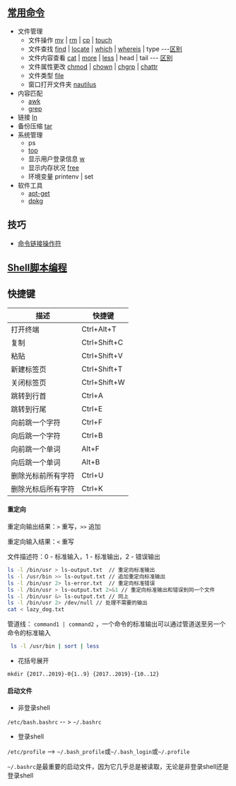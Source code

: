 
## [常用命令](http://www.runoob.com/linux/linux-command-manual.html)
- 文件管理
    - 文件操作 [mv](http://www.runoob.com/linux/linux-comm-mv.html) | [rm](http://www.runoob.com/linux/linux-comm-rm.html) | [cp](http://www.runoob.com/linux/linux-comm-cp.html) | [touch](http://www.runoob.com/linux/linux-comm-touch.html)
    - 文件查找 [find](http://www.runoob.com/linux/linux-comm-find.html) | [locate](http://www.runoob.com/linux/linux-comm-locate.html) | [which](http://www.runoob.com/linux/linux-comm-which.html) | [whereis](http://www.runoob.com/linux/linux-comm-whereis.html) | type ---[区别](http://www.ruanyifeng.com/blog/2009/10/5_ways_to_search_for_files_using_the_terminal.html)
    - 文件内容查看 [cat](http://www.runoob.com/linux/linux-comm-cat.html) | [more](http://www.runoob.com/linux/linux-comm-more.html) | [less](http://www.runoob.com/linux/linux-comm-less.html) | head | tail --- [区别](https://my.oschina.net/junn/blog/304868)
    - 文件属性更改 [chmod](http://www.runoob.com/linux/linux-comm-chmod.html) | [chown](http://www.runoob.com/linux/linux-comm-chown.html) | [chgrp](http://www.runoob.com/linux/linux-comm-chgrp.html) | [chattr](http://www.runoob.com/linux/linux-comm-chattr.html)
    - 文件类型 [file](http://www.runoob.com/linux/linux-comm-file.html)
    - 窗口打开文件夹 [nautilus](http://www.jianshu.com/p/3d1e527419cd)
- 内容匹配
  - [awk](http://www.runoob.com/linux/linux-comm-awk.html)
  - [grep](http://www.runoob.com/linux/linux-comm-grep.html)
- 链接 [ln](http://www.runoob.com/linux/linux-comm-ln.html)
- 备份压缩 [tar](http://www.runoob.com/linux/linux-comm-tar.html)
- 系统管理
  - ps
  - [top](http://www.runoob.com/linux/linux-comm-top.html)
  - 显示用户登录信息 [w](http://www.runoob.com/linux/linux-comm-w.html)
  - 显示内存状况 [free](http://www.runoob.com/linux/linux-comm-free.html)
  - 环境变量 printenv | set
- 软件工具
    - [apt-get](http://man.linuxde.net/apt-get)
    - [dpkg](http://man.linuxde.net/dpkg)

## 技巧
- [命令链接操作符](https://linux.cn/article-2469-1.html)

## [Shell脚本编程](http://www.runoob.com/linux/linux-shell.html)

## 快捷键
| 描述        | 快捷键          |
| --------- | ------------ |
| 打开终端      | Ctrl+Alt+T   |
| 复制        | Ctrl+Shift+C |
| 粘贴        | Ctrl+Shift+V |
| 新建标签页     | Ctrl+Shift+T |
| 关闭标签页     | Ctrl+Shift+W |
| 跳转到行首     | Ctrl+A       |
| 跳转到行尾     | Ctrl+E       |
| 向前跳一个字符   | Ctrl+F       |
| 向后跳一个字符   | Ctrl+B       |
| 向前跳一个单词   | Alt+F        |
| 向后跳一个单词   | Alt+B        |
| 删除光标前所有字符 | Ctrl+U       |
| 删除光标后所有字符 | Ctrl+K       |



#### 重定向

重定向输出结果：`>` 重写，`>>` 追加

重定向输入结果：`<` 重写

文件描述符：0 - 标准输入，1 - 标准输出，2 - 错误输出

```bash
ls -l /bin/usr > ls-output.txt  // 重定向标准输出
ls -l /usr/bin >> ls-output.txt // 追加重定向标准输出
ls -l /bin/usr 2> ls-error.txt	// 重定向标准错误
ls -l /bin/usr > ls-output.txt 2>&1 // 重定向标准输出和错误到同一个文件
ls -l /bin/usr &> ls-output.txt // 同上
ls -l /bin/usr 2> /dev/null // 处理不需要的输出
cat < lazy_dog.txt
```

管道线： `command1 | command2` ，一个命令的标准输出可以通过管道送至另一个命令的标准输入

```sh
 ls -l /usr/bin | sort | less
```

- 花括号展开

```shell
mkdir {2017..2019}-0{1..9} {2017..2019}-{10..12}
```

#### 启动文件

- 非登录shell

`/etc/bash.bashrc` -- > `~/.bashrc`

- 登录shell

`/etc/profile` --> `~/.bash_profile`或`~/.bash_login`或`~/.profile`

`~/.bashrc`是最重要的启动文件，因为它几乎总是被读取，无论是非登录shell还是登录shell